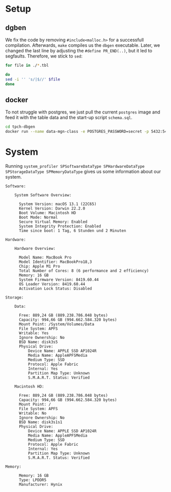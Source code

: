 # Setup

## dgben

We fix the code by removing `#include<malloc.h>` for a successfull compilation. Afterwards, `make` compiles us the `dbgen` executable. Later, we changed the last line by adjusting the `#define PR_END(..)`, but it led to segfaults. Therefore, we stick to `sed`:

```bash
for file in ./*.tbl

do
sed -i '' 's/|$//' $file
done
```

## docker

To not struggle with postgres, we just pull the current `postgres` image and feed it with the table data and the start-up script `schema.sql`.

```bash
cd tpch-dbgen
docker run --name data-mgn-class -e POSTGRES_PASSWORD=secret -p 5432:5432 -v $(pwd)/100mb:/etc/data -v $(pwd)/schema.sql:/docker-entrypoint-initdb.d/schema.sql -d postgres
```

# System

Running `system_profiler SPSoftwareDataType SPHardwareDataType SPStorageDataType SPMemoryDataType` gives us some information about our system.

```
Software:

    System Software Overview:

      System Version: macOS 13.1 (22C65)
      Kernel Version: Darwin 22.2.0
      Boot Volume: Macintosh HD
      Boot Mode: Normal
      Secure Virtual Memory: Enabled
      System Integrity Protection: Enabled
      Time since boot: 1 Tag, 6 Stunden und 2 Minuten

Hardware:

    Hardware Overview:

      Model Name: MacBook Pro
      Model Identifier: MacBookPro18,3
      Chip: Apple M1 Pro
      Total Number of Cores: 8 (6 performance and 2 efficiency)
      Memory: 16 GB
      System Firmware Version: 8419.60.44
      OS Loader Version: 8419.60.44
      Activation Lock Status: Disabled

Storage:

    Data:

      Free: 889,24 GB (889.238.786.048 bytes)
      Capacity: 994,66 GB (994.662.584.320 bytes)
      Mount Point: /System/Volumes/Data
      File System: APFS
      Writable: Yes
      Ignore Ownership: No
      BSD Name: disk3s5
      Physical Drive:
          Device Name: APPLE SSD AP1024R
          Media Name: AppleAPFSMedia
          Medium Type: SSD
          Protocol: Apple Fabric
          Internal: Yes
          Partition Map Type: Unknown
          S.M.A.R.T. Status: Verified

    Macintosh HD:

      Free: 889,24 GB (889.238.786.048 bytes)
      Capacity: 994,66 GB (994.662.584.320 bytes)
      Mount Point: /
      File System: APFS
      Writable: No
      Ignore Ownership: No
      BSD Name: disk3s1s1
      Physical Drive:
          Device Name: APPLE SSD AP1024R
          Media Name: AppleAPFSMedia
          Medium Type: SSD
          Protocol: Apple Fabric
          Internal: Yes
          Partition Map Type: Unknown
          S.M.A.R.T. Status: Verified

Memory:

      Memory: 16 GB
      Type: LPDDR5
      Manufacturer: Hynix
```
